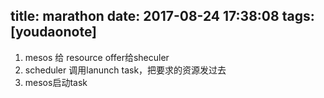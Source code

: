 
title: marathon
date: 2017-08-24 17:38:08
tags: [youdaonote]
---

1. mesos 给 resource offer给sheculer
2. scheduler 调用lanunch task，把要求的资源发过去
3. mesos启动task




